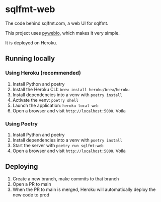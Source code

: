 # sqlfmt-web
The code behind sqlfmt.com, a web UI for sqlfmt.

This project uses [pywebio](https://www.pyweb.io/), which makes it very simple.

It is deployed on Heroku.

## Running locally

### Using Heroku (recommended)
1. Install Python and poetry
1. Install the Heroku CLI: `brew install heroku/brew/heroku`
2. Install dependencies into a venv with `poetry install`
3. Activate the venv: `poetry shell`
2. Launch the application: `heroku local web`
3. Open a browser and visit `http://localhost:5000`. Voila

### Using Poetry
1. Install Python and poetry
2. Install dependencies into a venv with `poetry install`
3. Start the server with `poetry run sqlfmt-web`
4. Open a browser and visit `http://localhost:5000`. Voila

## Deploying
1. Create a new branch, make commits to that branch
2. Open a PR to main
3. When the PR to main is merged, Heroku will automatically deploy the new code to prod